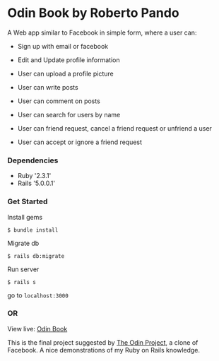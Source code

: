 # Odin Book by Roberto Pando

A Web app similar to Facebook in simple form, where a user can:

* Sign up with email or facebook

* Edit and Update profile information

* User can upload a profile picture

* User can write posts

* User can comment on posts

* User can search for users by name

* User can friend request, cancel a friend request or unfriend a user

* User can accept or ignore a friend request

### Dependencies
* Ruby '2.3.1'
* Rails '5.0.0.1'

### Get Started
Install gems

```
$ bundle install
```

Migrate db

```
$ rails db:migrate
```

Run server

```
$ rails s
```
go to `localhost:3000`

### OR

View live: [Odin Book](https://robodinbook.herokuapp.com)

This is the final project suggested by [The Odin Project](http://www.theodinproject.com/courses/ruby-on-rails/lessons/final-project), a clone of Facebook. A nice demonstrations of my Ruby on Rails knowledge.
